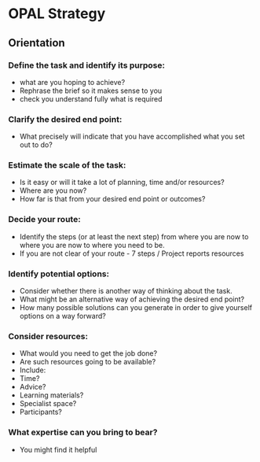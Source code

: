 # OPAL Strategy

## Orientation

### Define the task and identify its purpose:

- what are you hoping to achieve?
- Rephrase the brief so it makes sense to you
- check you understand fully what is required

### Clarify the desired end point:

- What precisely will indicate that you have accomplished what you set out to do?

### Estimate the scale of the task:

- Is it easy or will it take a lot of planning, time and/or resources?
- Where are you now?
- How far is that from your desired end point or outcomes?

### Decide your route:

- Identify the steps (or at least the next step) from where you are now to where you are now to where you need to be.
- If you are not clear of your route - 7 steps / Project reports resources

### Identify potential options:

- Consider whether there is another way of thinking about the task.
- What might be an alternative way of achieving the desired end point?
- How many possible solutions can you generate in order to give yourself options on a way forward?

### Consider resources:

- What would you need to get the job done?
- Are such resources going to be available?
- Include:
- Time?
- Advice?
- Learning materials?
- Specialist space?
- Participants?

### What expertise can you bring to bear?

- You might find it helpful
